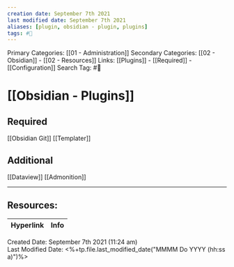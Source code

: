 ```yaml
---
creation date: September 7th 2021
last modified date: September 7th 2021
aliases: [plugin, obsidian - plugin, plugins]
tags: #📖
---
```


Primary Categories: [[01 - Administration]]
Secondary Categories: [[02 - Obsidian]] - [[02 - Resources]]
Links: [[Plugins]] - [[Required]] - [[Configuration]]
Search Tag: #📖  

# [[Obsidian - Plugins]]  

## Required
[[Obsidian Git]]
[[Templater]]

## Additional
[[Dataview]]
[[Admonition]]

___

## Resources:

| Hyperlink | Info |
| --------- | ---- |


Created Date: September 7th 2021 (11:24 am)  
Last Modified Date: <%+tp.file.last_modified_date("MMMM Do YYYY (hh:ss a)")%>
